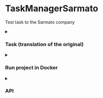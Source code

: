 # TaskManagerSarmato
Test task to the Sarmato company

<details>
    <summary><h3>Task (translation of the original)</h3></summary>

        Develop a RESTful API for task management. Use the Symfony 6 framework and the MySQL database.

        Description:
        - There are users in the system, each of whom can create, view, update and delete their tasks.
        - The task consists of the following fields: title, description, creation date, completion date, status (completed or not).
        - The system must support the following actions:
            - View a list of all the user's tasks.
            - Creating a new task.
            - View information about the task.
            - Editing a task (changing the title, description, and completion date fields).
            - Deleting a task.
            - Marking the task as completed.

        Requirements:
            - The Symfony 6 framework should be used to create an API.
            - To work with the database, use the Doctrine ORM.
            - Add user authorization using authorization tokens (JWT or other).
            - Error handling and data validation must be implemented.
            - API documentation should be available.

        Results:
            - The source code of the developed API.
            - API documentation (in English) in Markdown format, containing a description of the available routes and request parameters.

        Additional tasks (an advantage):
            - Implement pagination and sorting when requesting a list of tasks.
            - Implement the ability to add comments to tasks.
            - Write unit tests for the created controllers and services.
</details>

<details>
    <summary><h3>Run project in Docker</h3></summary>

    1 git clone https://github.com/NikitinUser/TaskManagerSarmato.git

    2 cd TaskManagerSarmato/docker

    3 run and login Docker

    4 sudo docker compose up --build

</details>

<details>
    <summary><h3>API</h3></summary>

<div>
    <a href="/swagger.json">swagger json</a>
</div>
<div>
    <a href="/swagger.yaml">swagger yaml</a>
</div>


host - http://127.0.0.1:7777

## Get token `/api/login_check` [POST]

The `/api/login_check` method is used to authenticate the user. It allows you to verify user credentials and get an JWT token.

### HTTP-запрос

- **Method:** POST
- **Required authentication:** False
- **Content type:** application/json

#### Request Body

- **Required:** True

1. `email` (string)
2. `password` (string)

Example:

```json
{
  "email": "admin@mail.ru",
  "password": "12345"
}
```

### Responses

#### Success (200)

- **Content type:** application/json

Example:

```json
{
  "token": "eyJ0...zVQ"
}
```

## Get all user tasks `/api/task/all` [GET]

### HTTP-запрос

- **Method:** GET
- **Required authentication:** True
- **Content type:** application/json
- **Authorization:** Bearer Token

### Responses

1. `error` (string or null)
2. `data` (array or null)

#### Success (200)

- **Content type:** application/json

Example:

```json
{
    "error": null,
    "data": [
        {
            "id": 1,
            "title": "test1",
            "description": "test1",
            "createdAt": 1694921959,
            "updatedAt": null,
            "planeCompliteDate": 1700170901,
            "status": 0,
            "userId": 1
        }
    ]
}
```

#### BAD REQUEST (400), SERVER ERROR (500)

- **Content type:** application/json

Example:

```json
{
    "error": "text",
    "data": null
}
```


## Get task by id `/api/task` [GET]

### HTTP-запрос

- **Method:** GET
- **Required authentication:** True
- **Content type:** application/json
- **Authorization:** Bearer Token

### URI Params

- **Required:** True

1. `id` - id of task

### Responses

1. `error` (string or null)
2. `data` (object or null)

#### Success (200)

- **Content type:** application/json

Example:

```json
{
    "error": null,
    "data":
        {
            "id": 1,
            "title": "test1",
            "description": "test1",
            "createdAt": 1694921959,
            "updatedAt": null,
            "planeCompliteDate": 1700170901,
            "status": 0,
            "userId": 1
        }
}
```

#### BAD REQUEST (400), SERVER ERROR (500)

- **Content type:** application/json

Example:

```json
{
    "error": "text",
    "data": null
}
```


## Create task `/api/task` [POST]

### HTTP-запрос

- **Method:** POST
- **Required authentication:** True
- **Content type:** application/json
- **Authorization:** Bearer Token

### Request body

- **Required:** True

1. `title` (string, max: 255, min: 1)
2. `description` (string, max: 2500, min: 1)
3. `planeCompliteDate` (int, max: 10, min: 10) - Planned task completion date (in UNIX timestamp format)

Example:

```json
{
    "title": "test1",
    "description": "test1",
    "planeCompliteDate": 1700170901
}
```

### Responses

1. `error` (string or null)
2. `data` (object or null)

#### Success (200)

- **Content type:** application/json

Example:

```json
{
    "error": null,
    "data":
        {
            "id": 1,
            "title": "test1",
            "description": "test1",
            "createdAt": 1694921959,
            "updatedAt": null,
            "planeCompliteDate": 1700170901,
            "status": 0,
            "userId": 1
        }
}
```

#### BAD REQUEST (400), SERVER ERROR (500)

- **Content type:** application/json

Example:

```json
{
    "error": "text",
    "data": null
}
```


## Update task `/api/task` [PATCH]

### HTTP-запрос

- **Method:** PATCH
- **Required authentication:** True
- **Content type:** application/json
- **Authorization:** Bearer Token

### Request body

- **Required:** True

1. `id` (int, min: 1)
2. `title` (string, max: 255, min: 1)
3. `description` (string, max: 2500, min: 1)
4. `planeCompliteDate` (int, max: 10, min: 10) - Planned task completion date (in UNIX timestamp format)

Example:

```json
{
    "id": 2,
    "title": "test2",
    "description": "test2 test3 test4",
    "planeCompliteDate": 1700170902
}
```

### Responses

1. `error` (string or null)
2. `data` (object or null)

#### Success (200)

- **Content type:** application/json

Example:

```json
{
    "error": null,
    "data":
        {
            "id": 1,
            "title": "test1",
            "description": "test1",
            "createdAt": 1694921959,
            "updatedAt": null,
            "planeCompliteDate": 1700170901,
            "status": 0,
            "userId": 1
        }
}
```

#### BAD REQUEST (400), SERVER ERROR (500)

- **Content type:** application/json

Example:

```json
{
    "error": "text",
    "data": null
}
```

## Done task `/api/task/done` [PATCH]

### HTTP-запрос

- **Method:** PATCH
- **Required authentication:** True
- **Content type:** application/json
- **Authorization:** Bearer Token

### Request body

- **Required:** True

1. `id` (int, min: 1)

Example:

```json
{
    "id": 2
}
```

### Responses

1. `error` (string or null)
2. `data` (object or null)

#### Success (200)

- **Content type:** application/json

Example:

```json
{
    "error": null,
    "data":
        {
            "id": 1,
            "title": "test1",
            "description": "test1",
            "createdAt": 1694921959,
            "updatedAt": null,
            "planeCompliteDate": 1700170901,
            "status": 1,
            "userId": 1
        }
}
```

#### BAD REQUEST (400), SERVER ERROR (500)

- **Content type:** application/json

Example:

```json
{
    "error": "text",
    "data": null
}
```


## Delete task `/api/task` [DELETE]

### HTTP-запрос

- **Method:** DELETE
- **Required authentication:** True
- **Content type:** application/json
- **Authorization:** Bearer Token

### URI Params

- **Required:** True

1. `id` - id of task

### Responses

1. `error` (string or null)
2. `data` (object or null)

#### Success (200)

- **Content type:** application/json

Example:

```json
{
    "error": null,
    "data": null
}
```

#### BAD REQUEST (400), SERVER ERROR (500)

- **Content type:** application/json

Example:

```json
{
    "error": "text",
    "data": null
}
```


##

</details>
